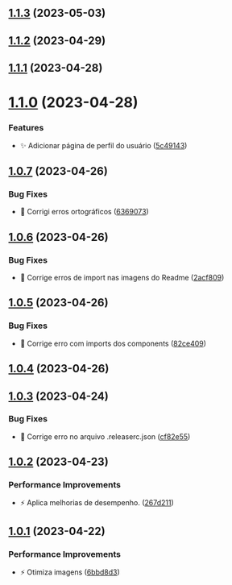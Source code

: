 ## [1.1.3](https://github.com/Thalles-HsA/Inventory-Frontend/compare/v1.1.2...v1.1.3) (2023-05-03)

## [1.1.2](https://github.com/Thalles-HsA/Inventory-Frontend/compare/v1.1.1...v1.1.2) (2023-04-29)

## [1.1.1](https://github.com/Thalles-HsA/Inventory-Frontend/compare/v1.1.0...v1.1.1) (2023-04-28)

# [1.1.0](https://github.com/Thalles-HsA/Inventory-Frontend/compare/v1.0.7...v1.1.0) (2023-04-28)


### Features

* :sparkles: Adicionar página de perfil do usuário ([5c49143](https://github.com/Thalles-HsA/Inventory-Frontend/commit/5c49143552bb18c863046fc3de698feb9e52d69e))

## [1.0.7](https://github.com/Thalles-HsA/Inventory-Frontend/compare/v1.0.6...v1.0.7) (2023-04-26)


### Bug Fixes

* :lipstick: Corrigi erros ortográficos ([6369073](https://github.com/Thalles-HsA/Inventory-Frontend/commit/6369073cbd155f6e6a889932d7b126959ec93c63))

## [1.0.6](https://github.com/Thalles-HsA/Inventory-Frontend/compare/v1.0.5...v1.0.6) (2023-04-26)


### Bug Fixes

* :bug: Corrige erros de import nas imagens do Readme ([2acf809](https://github.com/Thalles-HsA/Inventory-Frontend/commit/2acf8097b870bc3713db19753077775aa62b4b2d))

## [1.0.5](https://github.com/Thalles-HsA/Inventory-Frontend/compare/v1.0.4...v1.0.5) (2023-04-26)


### Bug Fixes

* :bug: Corrige erro com imports dos components ([82ce409](https://github.com/Thalles-HsA/Inventory-Frontend/commit/82ce40930e6a7d39ce68b471ccac40446fe05e39))

## [1.0.4](https://github.com/Thalles-HsA/Inventory-Frontend/compare/v1.0.3...v1.0.4) (2023-04-26)

## [1.0.3](https://github.com/Thalles-HsA/Inventory-Frontend/compare/v1.0.2...v1.0.3) (2023-04-24)


### Bug Fixes

* :bug: Corrige erro no arquivo .releaserc.json ([cf82e55](https://github.com/Thalles-HsA/Inventory-Frontend/commit/cf82e55e6a9bc0b35b3be881b684ae1514ac0fcb))

## [1.0.2](https://github.com/Thalles-HsA/Inventory-Frontend/compare/v1.0.1...v1.0.2) (2023-04-23)


### Performance Improvements

* :zap: Aplica melhorias de desempenho. ([267d211](https://github.com/Thalles-HsA/Inventory-Frontend/commit/267d211d4e0f7c56e2442f4ee505d68386d73eb1))

## [1.0.1](https://github.com/Thalles-HsA/Inventory-Frontend/compare/v1.0.0...v1.0.1) (2023-04-22)


### Performance Improvements

* :zap: Otimiza imagens ([6bbd8d3](https://github.com/Thalles-HsA/Inventory-Frontend/commit/6bbd8d33a2add44fb7fd70d289f4a729fb15030f))
